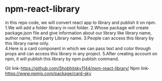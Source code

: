 # npm-react-library

in this repo code, we will convert react app to library and publish it on npm. 
1.We will add a folder library in root folder.
2.Whose package will create package.json file and give information about our library like library name, author name, third party  Library name.
 3.People can access this library by this library name only.  
4.Here is a card component in which we can pass text and color through props and can access this library in any project. 
5.After creating account on npm, it will publish this library by npm publish command.

Git link-https://github.com/Shobhitsky1144/npm-react-library/
Npm link-https://www.npmjs.com/package/card-sky
